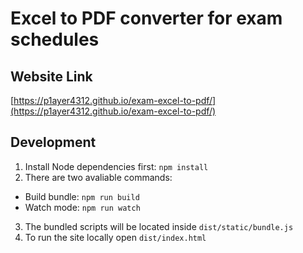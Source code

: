 # Excel to PDF converter for exam schedules
## Website Link
[https://p1ayer4312.github.io/exam-excel-to-pdf/](https://p1ayer4312.github.io/exam-excel-to-pdf/)

## Development
1. Install Node dependencies first: `npm install`
2. There are two avaliable commands:
- Build bundle: `npm run build`
- Watch mode: `npm run watch`
3. The bundled scripts will be located inside `dist/static/bundle.js`
4. To run the site locally open `dist/index.html`
